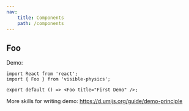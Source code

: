 ```yaml
---
nav:
    title: Components
    path: /components
---
```


## Foo

Demo:

```tsx
import React from 'react';
import { Foo } from 'visible-physics';

export default () => <Foo title="First Demo" />;
```

More skills for writing demo: https://d.umijs.org/guide/demo-principle
